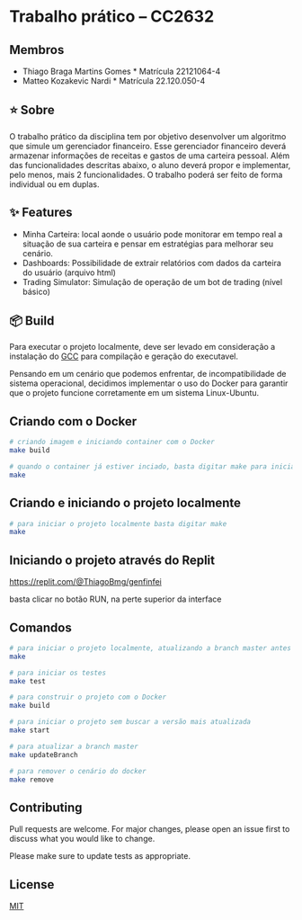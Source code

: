 # Trabalho prático – CC2632

## Membros 
- Thiago Braga Martins Gomes * Matrícula 22121064-4
- Matteo Kozakevic Nardi  * Matrícula 22.120.050-4

## ⭐️ Sobre
O trabalho prático da disciplina tem por objetivo desenvolver um algoritmo que simule um gerenciador
financeiro. Esse gerenciador financeiro deverá armazenar informações de receitas e gastos de uma carteira
pessoal. Além das funcionalidades descritas abaixo, o aluno deverá propor e implementar, pelo menos, mais 2
funcionalidades. O trabalho poderá ser feito de forma individual ou em duplas.

## ✨ Features
* Minha Carteira: local aonde o usuário pode monitorar em tempo real a situação de sua carteira e pensar em estratégias para melhorar seu cenário. 
* Dashboards: Possibilidade de extrair relatórios com dados da carteira do usuário (arquivo html)
* Trading Simulator: Simulação de operação de um bot de trading (nível básico)

## 📦  Build
Para executar o projeto localmente, deve ser levado em consideração a instalação do [GCC](https://gcc.gnu.org/install/binaries.html) para compilação e geração do executavel.

Pensando em um cenário que podemos enfrentar, de incompatibilidade de sistema operacional, decidimos implementar o uso do Docker para garantir que o projeto funcione corretamente em um sistema Linux-Ubuntu.

## Criando com o Docker  
```bash
# criando imagem e iniciando container com o Docker
make build
```

```bash
# quando o container já estiver inciado, basta digitar make para iniciar o projeto
make
```

## Criando e iniciando o projeto localmente
```bash
# para iniciar o projeto localmente basta digitar make
make
```

## Iniciando o projeto através do Replit
https://replit.com/@ThiagoBmg/genfinfei

basta clicar no botão RUN, na perte superior da interface 

## Comandos 
```bash
# para iniciar o projeto localmente, atualizando a branch master antes
make  

# para iniciar os testes
make test 

# para construir o projeto com o Docker
make build 

# para iniciar o projeto sem buscar a versão mais atualizada
make start 

# para atualizar a branch master
make updateBranch 

# para remover o cenário do docker
make remove 
```
## Contributing
Pull requests are welcome. For major changes, please open an issue first to discuss what you would like to change.

Please make sure to update tests as appropriate.

## License
[MIT](https://choosealicense.com/licenses/mit/)
